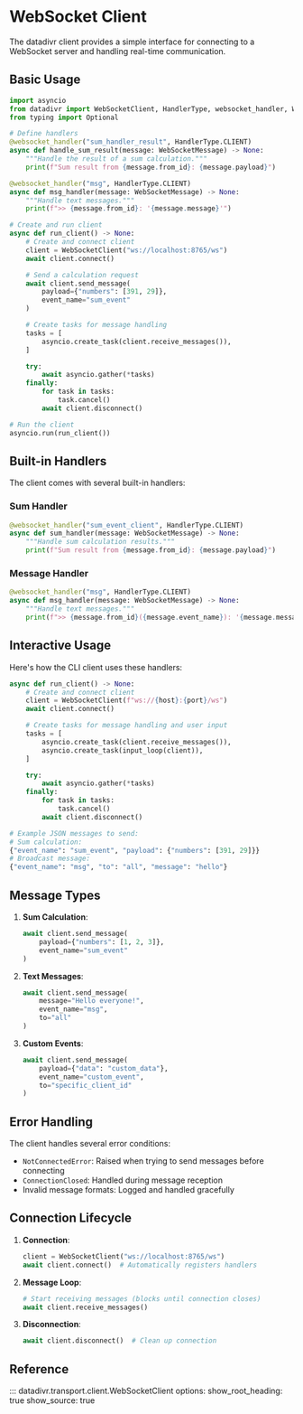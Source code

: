 # WebSocket Client

The datadivr client provides a simple interface for connecting to a WebSocket server and handling real-time communication.

## Basic Usage

```python
import asyncio
from datadivr import WebSocketClient, HandlerType, websocket_handler, WebSocketMessage
from typing import Optional

# Define handlers
@websocket_handler("sum_handler_result", HandlerType.CLIENT)
async def handle_sum_result(message: WebSocketMessage) -> None:
    """Handle the result of a sum calculation."""
    print(f"Sum result from {message.from_id}: {message.payload}")

@websocket_handler("msg", HandlerType.CLIENT)
async def msg_handler(message: WebSocketMessage) -> None:
    """Handle text messages."""
    print(f">> {message.from_id}: '{message.message}'")

# Create and run client
async def run_client() -> None:
    # Create and connect client
    client = WebSocketClient("ws://localhost:8765/ws")
    await client.connect()

    # Send a calculation request
    await client.send_message(
        payload={"numbers": [391, 29]},
        event_name="sum_event"
    )

    # Create tasks for message handling
    tasks = [
        asyncio.create_task(client.receive_messages()),
    ]

    try:
        await asyncio.gather(*tasks)
    finally:
        for task in tasks:
            task.cancel()
        await client.disconnect()

# Run the client
asyncio.run(run_client())
```

## Built-in Handlers

The client comes with several built-in handlers:

### Sum Handler

```python
@websocket_handler("sum_event_client", HandlerType.CLIENT)
async def sum_handler(message: WebSocketMessage) -> None:
    """Handle sum calculation results."""
    print(f"Sum result from {message.from_id}: {message.payload}")
```

### Message Handler

```python
@websocket_handler("msg", HandlerType.CLIENT)
async def msg_handler(message: WebSocketMessage) -> None:
    """Handle text messages."""
    print(f">> {message.from_id}({message.event_name}): '{message.message}'")
```

## Interactive Usage

Here's how the CLI client uses these handlers:

```python
async def run_client() -> None:
    # Create and connect client
    client = WebSocketClient(f"ws://{host}:{port}/ws")
    await client.connect()

    # Create tasks for message handling and user input
    tasks = [
        asyncio.create_task(client.receive_messages()),
        asyncio.create_task(input_loop(client)),
    ]

    try:
        await asyncio.gather(*tasks)
    finally:
        for task in tasks:
            task.cancel()
        await client.disconnect()

# Example JSON messages to send:
# Sum calculation:
{"event_name": "sum_event", "payload": {"numbers": [391, 29]}}
# Broadcast message:
{"event_name": "msg", "to": "all", "message": "hello"}
```

## Message Types

1. **Sum Calculation**:

   ```python
   await client.send_message(
       payload={"numbers": [1, 2, 3]},
       event_name="sum_event"
   )
   ```

2. **Text Messages**:

   ```python
   await client.send_message(
       message="Hello everyone!",
       event_name="msg",
       to="all"
   )
   ```

3. **Custom Events**:

   ```python
   await client.send_message(
       payload={"data": "custom_data"},
       event_name="custom_event",
       to="specific_client_id"
   )
   ```

## Error Handling

The client handles several error conditions:

- `NotConnectedError`: Raised when trying to send messages before connecting
- `ConnectionClosed`: Handled during message reception
- Invalid message formats: Logged and handled gracefully

## Connection Lifecycle

1. **Connection**:

   ```python
   client = WebSocketClient("ws://localhost:8765/ws")
   await client.connect()  # Automatically registers handlers
   ```

2. **Message Loop**:

   ```python
   # Start receiving messages (blocks until connection closes)
   await client.receive_messages()
   ```

3. **Disconnection**:

   ```python
   await client.disconnect()  # Clean up connection
   ```


## Reference

::: datadivr.transport.client.WebSocketClient
options:
show_root_heading: true
show_source: true